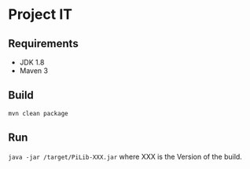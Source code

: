 # Project IT
## Requirements
* JDK 1.8
* Maven 3
## Build
```mvn clean package```

## Run
```java -jar /target/PiLib-XXX.jar``` where XXX is the Version of the build.